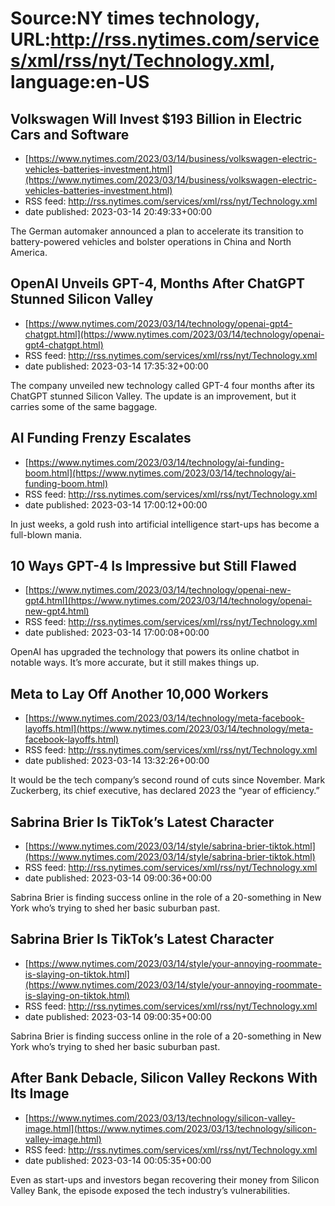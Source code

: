 # Source:NY times technology, URL:http://rss.nytimes.com/services/xml/rss/nyt/Technology.xml, language:en-US

## Volkswagen Will Invest $193 Billion in Electric Cars and Software
 - [https://www.nytimes.com/2023/03/14/business/volkswagen-electric-vehicles-batteries-investment.html](https://www.nytimes.com/2023/03/14/business/volkswagen-electric-vehicles-batteries-investment.html)
 - RSS feed: http://rss.nytimes.com/services/xml/rss/nyt/Technology.xml
 - date published: 2023-03-14 20:49:33+00:00

The German automaker announced a plan to accelerate its transition to battery-powered vehicles and bolster operations in China and North America.

## OpenAI Unveils GPT-4, Months After ChatGPT Stunned Silicon Valley
 - [https://www.nytimes.com/2023/03/14/technology/openai-gpt4-chatgpt.html](https://www.nytimes.com/2023/03/14/technology/openai-gpt4-chatgpt.html)
 - RSS feed: http://rss.nytimes.com/services/xml/rss/nyt/Technology.xml
 - date published: 2023-03-14 17:35:32+00:00

The company unveiled new technology called GPT-4 four months after its ChatGPT stunned Silicon Valley. The update is an improvement, but it carries some of the same baggage.

## AI Funding Frenzy Escalates
 - [https://www.nytimes.com/2023/03/14/technology/ai-funding-boom.html](https://www.nytimes.com/2023/03/14/technology/ai-funding-boom.html)
 - RSS feed: http://rss.nytimes.com/services/xml/rss/nyt/Technology.xml
 - date published: 2023-03-14 17:00:12+00:00

In just weeks, a gold rush into artificial intelligence start-ups has become a full-blown mania.

## 10 Ways GPT-4 Is Impressive but Still Flawed
 - [https://www.nytimes.com/2023/03/14/technology/openai-new-gpt4.html](https://www.nytimes.com/2023/03/14/technology/openai-new-gpt4.html)
 - RSS feed: http://rss.nytimes.com/services/xml/rss/nyt/Technology.xml
 - date published: 2023-03-14 17:00:08+00:00

OpenAI has upgraded the technology that powers its online chatbot in notable ways. It’s more accurate, but it still makes things up.

## Meta to Lay Off Another 10,000 Workers
 - [https://www.nytimes.com/2023/03/14/technology/meta-facebook-layoffs.html](https://www.nytimes.com/2023/03/14/technology/meta-facebook-layoffs.html)
 - RSS feed: http://rss.nytimes.com/services/xml/rss/nyt/Technology.xml
 - date published: 2023-03-14 13:32:26+00:00

It would be the tech company’s second round of cuts since November. Mark Zuckerberg, its chief executive, has declared 2023 the “year of efficiency.”

## Sabrina Brier Is TikTok’s Latest Character
 - [https://www.nytimes.com/2023/03/14/style/sabrina-brier-tiktok.html](https://www.nytimes.com/2023/03/14/style/sabrina-brier-tiktok.html)
 - RSS feed: http://rss.nytimes.com/services/xml/rss/nyt/Technology.xml
 - date published: 2023-03-14 09:00:36+00:00

Sabrina Brier is finding success online in the role of a 20-something in New York who’s trying to shed her basic suburban past.

## Sabrina Brier Is TikTok’s Latest Character
 - [https://www.nytimes.com/2023/03/14/style/your-annoying-roommate-is-slaying-on-tiktok.html](https://www.nytimes.com/2023/03/14/style/your-annoying-roommate-is-slaying-on-tiktok.html)
 - RSS feed: http://rss.nytimes.com/services/xml/rss/nyt/Technology.xml
 - date published: 2023-03-14 09:00:35+00:00

Sabrina Brier is finding success online in the role of a 20-something in New York who’s trying to shed her basic suburban past.

## After Bank Debacle, Silicon Valley Reckons With Its Image
 - [https://www.nytimes.com/2023/03/13/technology/silicon-valley-image.html](https://www.nytimes.com/2023/03/13/technology/silicon-valley-image.html)
 - RSS feed: http://rss.nytimes.com/services/xml/rss/nyt/Technology.xml
 - date published: 2023-03-14 00:05:35+00:00

Even as start-ups and investors began recovering their money from Silicon Valley Bank, the episode exposed the tech industry’s vulnerabilities.


